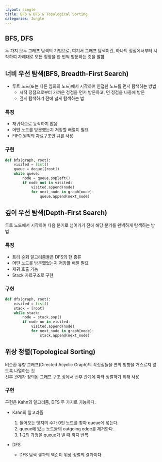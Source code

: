```yaml
---
layout: single
title: BFS & DFS & Topological Sorting
categories: Jungle
---
```


## BFS, DFS
두 가지 모두 그래프 탐색의 기법으로, 여기서 그래프 탐색이란, 하나의 정점에서부터 시작하여 차례대로 모든 정정을 한 번씩 방문하는 것을 말함

## 너비 우선 탐색(BFS, Breadth-First Search)
* 루트 노드(또는 다른 임의의 노드)에서 시작하여 인접한 노드를 먼저 탐색하는 방법
    * 시작 정점으로부터 가까운 정점을 먼저 방문하고, 먼 정점을 나중에 방문
    * 깊게 탐색하기 전에 넓게 탐색하는 법

### 특징
* 재귀적으로 동작하지 않음
* 어떤 노드를 방문했는지 저장할 배열이 필요
* FIFO 원칙의 자료구조인 큐를 사용

### 구현
```python
def bfs(graph, root):
    visited = list()
    queue = deque([root])
    while queue:
        node = queue.popleft()
        if node not in visited:
            visited.append(node)
            for next_node in graph[node]:
                queue.append(next_node)
```

## 깊이 우선 탐색(Depth-First Search)
루트 노드에서 시작하여 다음 분기로 넘어가기 전에 해당 분기를 완벽하게 탐색하는 방법

### 특징
* 트리 순회 알고리즘들은 DFS의 한 종류
* 어떤 노드를 방문했었는지 저장할 배열 필요
* 재귀 호출 가능
* Stack 자료구조로 구현

### 구현
```python
def dfs(graph, root):
    visited = list()
    stack = [root]
    while stack:
        node = stack.pop()
        if node no in visited:
            visited.append(node)
            for next_node in graph[node]:
                stack.append(next_node)
```

## 위상 정렬(Topological Sorting)
비순환 유향 그래프(Directed Acyclic Graph)의 꼭짓점들을 변의 방향을 거스르지 않도록 나열하는 것<br>
선후 관계가 정의된 그래프 구조 상에서 선후 관계에 따라 정렬하기 위해 사용

### 구현
구현은 Kahn의 알고리즘, DFS 두 가지로 가능하다.

* Kahn의 알고리즘
    1. 들어오는 엣지의 수가 0인 노드를 찾아 queue에 넣는다.
    2. queue에 있는 노드들의 outgoing edge를 제거한다.
    3. 1-2의 과정을 queue가 빌 때 까지 반복

* DFS
    * DFS 탐색 결과의 역순이 위상 정렬의 결과이다.
 